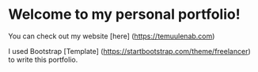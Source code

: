 # Welcome to my personal portfolio!

You can check out my website [here] (https://temuulenab.com)

I used Bootstrap [Template] (https://startbootstrap.com/theme/freelancer) to write this portfolio. 
